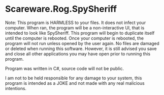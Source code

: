 # Scareware.Rog.SpySheriff


Note: This program is HARMLESS to your files. It does not infect your computer. When ran, the program will be a non-interactive UI, that is intended to look like SpySheriff. This program will begin to duplicate itself until the computer is rebooted. Once your computer is rebooted, the program will not run unless opened by the user again.
No files are damaged or deleted when running this software. However, it is still advised you save and close all other applications you may have open prior to running this program.

Program was written in C#, source code will not be public.

I am not to be held responsible for any damage to your system, this program is intended as a JOKE and not made with any real malicious intentions.
